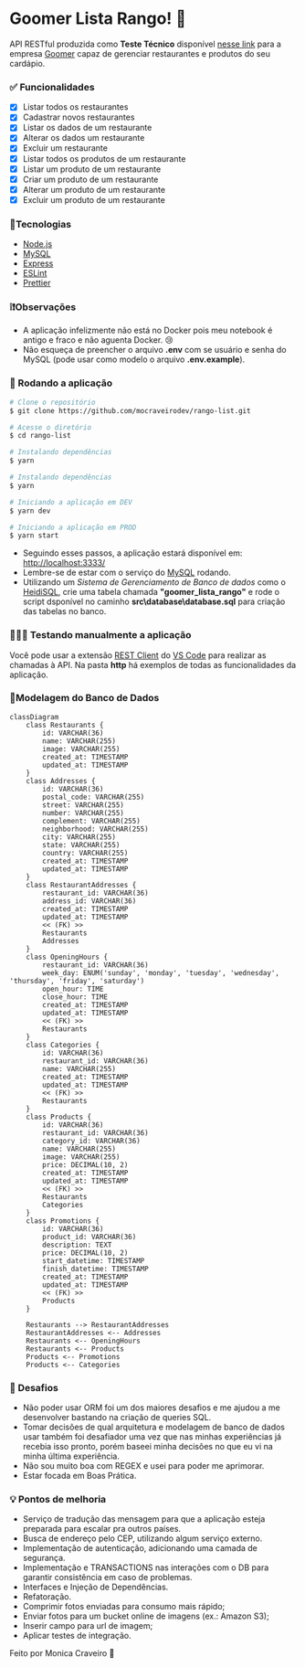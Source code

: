 # Goomer Lista Rango! 🍴

API RESTful produzida como **Teste Técnico** disponível [nesse link](https://github.com/goomerdev/job-dev-backend-interview)  para a empresa [Goomer](https://www.goomer.com.br/) capaz de gerenciar restaurantes e produtos do seu cardápio.

### ✅ Funcionalidades

- [x] Listar todos os restaurantes
- [x] Cadastrar novos restaurantes
- [x] Listar os dados de um restaurante
- [x] Alterar os dados um restaurante
- [x] Excluir um restaurante
- [x] Listar todos os produtos de um restaurante
- [x] Listar um produto de um restaurante
- [x] Criar um produto de um restaurante
- [x] Alterar um produto de um restaurante
- [x] Excluir um produto de um restaurante

### 🔧Tecnologias
- [Node.js](https://nodejs.org/en)
- [MySQL](https://www.mysql.com/)
- [Express](https://expressjs.com/pt-br/)
- [ESLint](https://eslint.org/)
- [Prettier](https://prettier.io/)

### ❕❗Observações

- A aplicação infelizmente não está no Docker pois meu notebook é antigo e fraco e não aguenta Docker. 😢
- Não esqueça de preencher o arquivo **.env** com se usuário e senha do MySQL (pode usar como modelo o arquivo **.env.example**).

### 🔁 Rodando a aplicação
```bash
# Clone o repositório
$ git clone https://github.com/mocraveirodev/rango-list.git

# Acesse o diretório
$ cd rango-list

# Instalando dependências
$ yarn

# Instalando dependências
$ yarn

# Iniciando a aplicação em DEV
$ yarn dev

# Iniciando a aplicação em PROD
$ yarn start
```
- Seguindo esses passos, a aplicação estará disponível em: [http://localhost:3333/](http://localhost:3333/)
- Lembre-se de estar com o serviço do [MySQL](https://www.mysql.com/) rodando.
- Utilizando um *Sistema de Gerenciamento de Banco de dados* como o [HeidiSQL](https://www.heidisql.com/), crie uma tabela chamada **"goomer_lista_rango"** e rode o script dsponível no caminho **src\database\database.sql** para criação das tabelas no banco.


### 👩🏻‍💻 Testando manualmente a aplicação
Você pode usar a extensão [REST Client](https://marketplace.visualstudio.com/items?itemName=humao.rest-client) do [VS Code](https://code.visualstudio.com/) para realizar as chamadas à API.
Na pasta **http** há exemplos de todas as funcionalidades da aplicação.

### 🎲Modelagem do Banco de Dados

```mermaid
classDiagram
    class Restaurants {
        id: VARCHAR(36)
        name: VARCHAR(255)
        image: VARCHAR(255)
        created_at: TIMESTAMP
        updated_at: TIMESTAMP
    }
    class Addresses {
        id: VARCHAR(36)
        postal_code: VARCHAR(255)
        street: VARCHAR(255)
        number: VARCHAR(255)
        complement: VARCHAR(255)
        neighborhood: VARCHAR(255)
        city: VARCHAR(255)
        state: VARCHAR(255)
        country: VARCHAR(255)
        created_at: TIMESTAMP
        updated_at: TIMESTAMP
    }
    class RestaurantAddresses {
        restaurant_id: VARCHAR(36)
        address_id: VARCHAR(36)
        created_at: TIMESTAMP
        updated_at: TIMESTAMP
        << (FK) >>
        Restaurants
        Addresses
    }
    class OpeningHours {
        restaurant_id: VARCHAR(36)
        week_day: ENUM('sunday', 'monday', 'tuesday', 'wednesday', 'thursday', 'friday', 'saturday')
        open_hour: TIME
        close_hour: TIME
        created_at: TIMESTAMP
        updated_at: TIMESTAMP
        << (FK) >>
        Restaurants
    }
    class Categories {
        id: VARCHAR(36)
        restaurant_id: VARCHAR(36)
        name: VARCHAR(255)
        created_at: TIMESTAMP
        updated_at: TIMESTAMP
        << (FK) >>
        Restaurants
    }
    class Products {
        id: VARCHAR(36)
        restaurant_id: VARCHAR(36)
        category_id: VARCHAR(36)
        name: VARCHAR(255)
        image: VARCHAR(255)
        price: DECIMAL(10, 2)
        created_at: TIMESTAMP
        updated_at: TIMESTAMP
        << (FK) >>
        Restaurants
        Categories
    }
    class Promotions {
        id: VARCHAR(36)
        product_id: VARCHAR(36)
        description: TEXT
        price: DECIMAL(10, 2)
        start_datetime: TIMESTAMP
        finish_datetime: TIMESTAMP
        created_at: TIMESTAMP
        updated_at: TIMESTAMP
        << (FK) >>
        Products
    }
    
    Restaurants --> RestaurantAddresses
    RestaurantAddresses <-- Addresses
    Restaurants <-- OpeningHours
    Restaurants <-- Products
    Products <-- Promotions
    Products <-- Categories

```

### 🚀 Desafios

- Não poder usar ORM foi um dos maiores desafios e me ajudou a me desenvolver bastando na criação de queries SQL.
- Tomar decisões de qual arquitetura e modelagem de banco de dados usar também foi desafiador uma vez que nas minhas experiências já recebia isso pronto, porém baseei minha decisões no que eu vi na minha última experiência.
- Não sou muito boa com REGEX e usei para poder me aprimorar.
- Estar focada em Boas Prática.

### 💡 Pontos de melhoria
- Serviço de tradução das mensagem para que a aplicação esteja preparada para escalar pra outros países.
- Busca de endereço pelo CEP, utilizando algum serviço externo.
- Implementação de autenticação, adicionando uma camada de segurança.
- Implementação e TRANSACTIONS nas interações com o DB para garantir consistência em caso de problemas.
- Interfaces e Injeção de Dependências.
- Refatoração.
- Comprimir fotos enviadas para consumo mais rápido;
- Enviar fotos para um bucket online de imagens (ex.: Amazon S3);
- Inserir campo para url de imagem;
- Aplicar testes de integração.

Feito por Monica Craveiro 💜